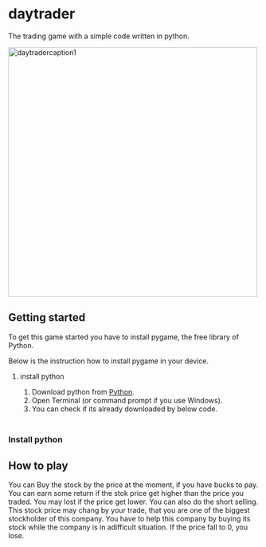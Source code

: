 # daytrader
The trading game with a simple code written in python.

<img width="500" alt="daytradercaption1" src="https://user-images.githubusercontent.com/75876484/103157065-c5bba980-47f2-11eb-9e0c-81fd6094c924.png">

## Getting started
To get this game started you have to install pygame, the free library of Python.

Below is the instruction how to install pygame in your device.
1. install python
    1. Download python from [Python](https://www.python.org/downloads/).
    1. Open Terminal (or command prompt if you use Windows).
    1. You can check if its already downloaded by below code.
    
    ~~~ python --version ~~~
##
### Install python



## How to play
You can Buy the stock by the price at the moment, if you have bucks to pay. You can earn some return if the stok price get higher than the price you traded. You may lost if the price get lower. You can also do the short selling.
This stock price may chang by your trade, that you are one of the biggest stockholder of this company. You have to help this company by buying its stock while the company is in adifficult situation. If the price fall to 0, you lose. 



